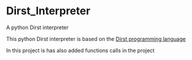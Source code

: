 # Dirst_Interpreter
A python Dirst interpreter

This python Dirst interpreter is based on the [Dirst programming language](https://esolangs.org/wiki/Dirst)

In this project is has also added functions calls in the project
